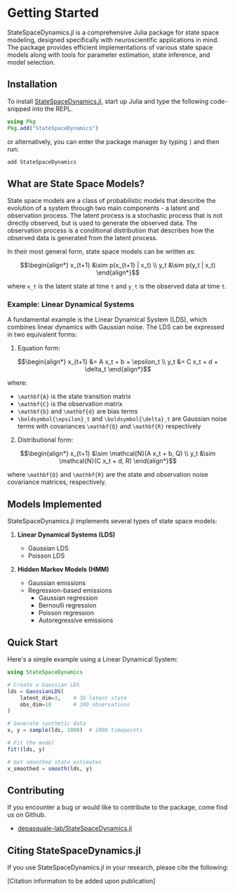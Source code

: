 # Getting Started

StateSpaceDynamics.jl is a comprehensive Julia package for state space modeling, designed specifically with neuroscientific applications in mind. The package provides efficient implementations of various state space models along with tools for parameter estimation, state inference, and model selection.

## Installation

To install
[StateSpaceDynamics.jl](https://github.com/depasquale-lab/StateSpaceDynamics.jl), start up
Julia and type the following code-snipped into the REPL. 

```julia
using Pkg
Pkg.add("StateSpaceDynamics")
```

or alternatively, you can enter the package manager by typing `]` and then run:

```julia
add StateSpaceDynamics
```

## What are State Space Models?

State space models are a class of probabilistic models that describe the evolution of a system through two main components - a latent and observation process. The latent process is a stochastic process that is not directly observed, but is used to generate the observed data. The observation process is a conditional distribution that describes how the observed data is generated from the latent process.

In their most general form, state space models can be written as:

```math
\begin{align*}
    x_{t+1} &\sim p(x_{t+1} | x_t) \\
    y_t &\sim p(y_t | x_t)
\end{align*}
```

where ``x_t`` is the latent state at time ``t`` and ``y_t`` is the observed data at time ``t``.

### Example: Linear Dynamical Systems

A fundamental example is the Linear Dynamical System (LDS), which combines linear dynamics with Gaussian noise. The LDS can be expressed in two equivalent forms:

1. Equation form:

```math
\begin{align*}
    x_{t+1} &= A x_t + b + \epsilon_t \\
    y_t &= C x_t + d + \delta_t
\end{align*}
```

where:
 * ``\mathbf{A}`` is the state transition matrix
 * ``\mathbf{C}`` is the observation matrix  
 * ``\mathbf{b}`` and ``\mathbf{d}`` are bias terms
 * ``\boldsymbol{\epsilon}_t`` and ``\boldsymbol{\delta}_t`` are Gaussian noise terms with covariances ``\mathbf{Q}`` and ``\mathbf{R}`` respectively

2. Distributional form:

```math
\begin{align*}
    x_{t+1} &\sim \mathcal{N}(A x_t + b, Q) \\
    y_t &\sim \mathcal{N}(C x_t + d, R)
\end{align*}
```

where ``\mathbf{Q}`` and ``\mathbf{R}`` are the state and observation noise covariance matrices, respectively.

## Models Implemented

StateSpaceDynamics.jl implements several types of state space models:

1. **Linear Dynamical Systems (LDS)**
   - Gaussian LDS
   - Poisson LDS

2. **Hidden Markov Models (HMM)**
   - Gaussian emissions
   - Regression-based emissions
      - Gaussian regression
      - Bernoulli regression
      - Poisson regression
      - Autoregressive emissions

## Quick Start

Here's a simple example using a Linear Dynamical System:

```julia
using StateSpaceDynamics

# Create a Gaussian LDS
lds = GaussianLDS(
    latent_dim=3,    # 3D latent state
    obs_dim=10       # 10D observations
)

# Generate synthetic data
x, y = sample(lds, 1000)  # 1000 timepoints

# Fit the model
fit!(lds, y)

# Get smoothed state estimates
x_smoothed = smooth(lds, y)
```

## Contributing

If you encounter a bug or would like to contribute to the package, come find us on Github.

- [depasquale-lab/StateSpaceDynamics.jl](https://github.com/depasquale-lab/StateSpaceDynamics.jl)

## Citing StateSpaceDynamics.jl

If you use StateSpaceDynamics.jl in your research, please cite the following:

[Citation information to be added upon publication]
